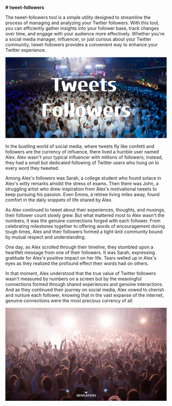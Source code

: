 **# tweet-followers**

The tweet-followers tool is a simple utility designed to streamline the process of managing and analyzing your Twitter followers. With this tool, you can efficiently gather insights into your follower base, track changes over time, and engage with your audience more effectively. Whether you're a social media manager, influencer, or just curious about your Twitter community, tweet-followers provides a convenient way to enhance your Twitter experience.

![crowded followers](./assets/img/tweets-followers.png)

In the bustling world of social media, where tweets fly like confetti and followers are the currency of influence, there lived a humble user named Alex. Alex wasn't your typical influencer with millions of followers; instead, they had a small but dedicated following of Twitter users who hung on to every word they tweeted.

Among Alex's followers was Sarah, a college student who found solace in Alex's witty remarks amidst the stress of exams. Then there was John, a struggling artist who drew inspiration from Alex's motivational tweets to keep pursuing his passion. Even Emma, a retiree living miles away, found comfort in the daily snippets of life shared by Alex.

As Alex continued to tweet about their experiences, thoughts, and musings, their follower count slowly grew. But what mattered most to Alex wasn't the numbers; it was the genuine connections forged with each follower. From celebrating milestones together to offering words of encouragement during tough times, Alex and their followers formed a tight-knit community bound by mutual respect and understanding.

One day, as Alex scrolled through their timeline, they stumbled upon a heartfelt message from one of their followers. It was Sarah, expressing gratitude for Alex's positive impact on her life. Tears welled up in Alex's eyes as they realized the profound effect their words had on others.

In that moment, Alex understood that the true value of Twitter followers wasn't measured by numbers on a screen but by the meaningful connections formed through shared experiences and genuine interactions. And as they continued their journey on social media, Alex vowed to cherish and nurture each follower, knowing that in the vast expanse of the internet, genuine connections were the most precious currency of all.

![followers](./assets/img/everyone-sees.jpg)
